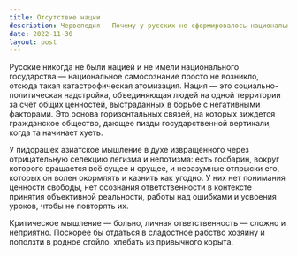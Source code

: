 ```yaml
---
title: Отсутствие нации
description: Червепедия - Почему у русских не сформировалось национальное самосознание.
date: 2022-11-30
layout: post
---
```


<p>Русские никогда не были нацией и не имели национального государства — национальное самосознание просто не возникло, отсюда такая катастрофическая атомизация. Нация — это социально-политическая надстройка, объединяющая людей на одной территории за счёт общих ценностей, выстраданных в борьбе с негативными факторами. Это основа горизонтальных связей, на которых зиждется гражданское общество, дающее пизды государственной вертикали, когда та начинает хуеть.</p>

<p>У пидорашек азиатское мышление в духе извращённого через отрицательную селекцию легизма и непотизма: есть госбарин, вокруг которого вращается всё сущее и срущее, и неразумные отпрыски его, которых он волен окормлять и казнить как угодно. У них нет понимания ценности свободы, нет осознания ответственности в контексте принятия объективной реальности, работы над ошибками и усвоения уроков, чтобы не повторять их.</p>

<p>Критическое мышление — больно, личная ответственность — сложно и неприятно. Поскорее бы отдаться в сладостное рабство хозяину и поползти в родное стойло, хлебать из привычного корыта.</p>
